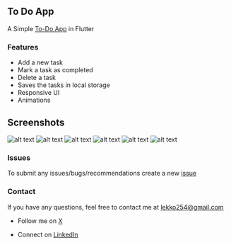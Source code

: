 ## To Do App

A Simple [To-Do App](https://github.com/lxmwaniky/to_do_app/releases/download/to-do-app/app-release.apk) in Flutter

### Features
- Add a new task
- Mark a task as completed
- Delete a task
- Saves the tasks in local storage
- Responsive UI
- Animations

## Screenshots
![alt text](<lib/images/WhatsApp Image 2024-04-20 at 17.56.57_ba6808d7.jpg>)
![alt text](<lib/images/WhatsApp Image 2024-04-20 at 17.57.22_57677dc1.jpg>)
![alt text](<lib/images/WhatsApp Image 2024-04-20 at 17.57.44_87c336dc.jpg>)
![alt text](<lib/images/WhatsApp Image 2024-04-20 at 17.58.03_777861b4.jpg>)
![alt text](<lib/images/WhatsApp Image 2024-04-20 at 17.58.57_428e386e.jpg>)
![alt text](<lib/images/WhatsApp Image 2024-04-20 at 17.59.01_38b4944e.jpg>)

### Issues

To submit any issues/bugs/recommendations create a new [issue](https://github.com/lxmwaniky/to_do_app/issues)

### Contact
If you have any questions, feel free to contact me at [lekko254@gmail.com](mailto:lekko254@gmail.com)

 - Follow me on [X](https://x.com/lxmwaniky)

 - Connect on [LinkedIn](https://linkedin.com/in/lxmwaniky)